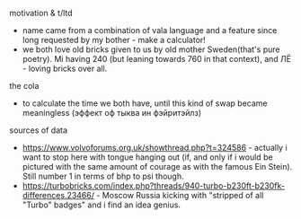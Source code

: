 motivation & t/ltd
* name came from a combination of vala language and a feature since long requested by my bother - make a calculator!
* we both love old bricks given to us by old mother Sweden(that's pure poetry). Mi having 240 (but leaning towards 760 in that context), and ЛЁ - loving bricks over all.

the cola
* to calculate the time we both have, until this kind of swap became meaningless (эффект оф тыква ин фэйритэйлз)

sources of data
* https://www.volvoforums.org.uk/showthread.php?t=324586 - actually i want to stop here with tongue hanging out (if, and only if i would be pictured with the same amount of courage as with the famous Ein Stein). Still number 1 in terms of bhp to psi though.
* https://turbobricks.com/index.php?threads/940-turbo-b230ft-b230fk-differences.23466/ - Moscow Russia kicking with "stripped of all "Turbo" badges" and i find an idea genius. 
